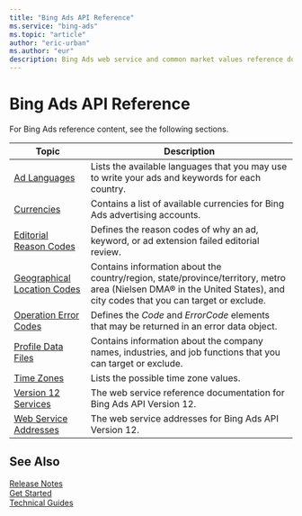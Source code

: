 ```yaml
---
title: "Bing Ads API Reference"
ms.service: "bing-ads"
ms.topic: "article"
author: "eric-urban"
ms.author: "eur"
description: Bing Ads web service and common market values reference documentation.
---
```

# Bing Ads API Reference
For Bing Ads reference content, see the following sections.

|Topic|Description|
|---------|---------------|
|[Ad Languages](ad-languages.md)|Lists the available languages that you may use to write your ads and keywords for each country.|
|[Currencies](currencies.md)|Contains a list of available currencies for Bing Ads advertising accounts.|
|[Editorial Reason Codes](editorial-failure-reason-codes.md)|Defines the reason codes of why an ad, keyword, or ad extension failed editorial review.|
|[Geographical Location Codes](geographical-location-codes.md)|Contains information about the country/region, state/province/territory, metro area (Nielsen DMA® in the United States), and city codes that you can target or exclude.|
|[Operation Error Codes](operation-error-codes.md)|Defines the *Code* and *ErrorCode* elements that may be returned in an error data object.|
|[Profile Data Files](profile-data-files.md)|Contains information about the company names, industries, and job functions that you can target or exclude.|
|[Time Zones](time-zones.md)|Lists the possible time zone values.|
|[Version 12 Services](services.md)|The web service reference documentation for Bing Ads API Version 12.|
|[Web Service Addresses](web-service-addresses.md)|The web service addresses for Bing Ads API Version 12.|

## <a name="see-also"></a>See Also
[Release Notes](release-notes.md)  
[Get Started](get-started.md)  
[Technical Guides](technical-guides.md)  


